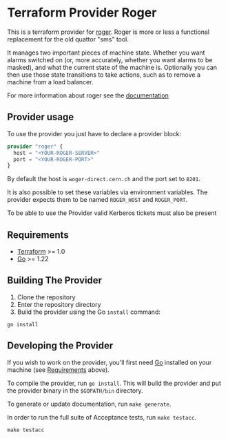 <!--
SPDX-FileCopyrightText: 2025 CERN

SPDX-License-Identifier: CC-BY-4.0
-->

# Terraform Provider Roger

This is a terraform provider for [roger](https://twiki.cern.ch/twiki/bin/view/Main/RogerClient). Roger is more or less a functional replacement for the old quattor "sms" tool.

It manages two important pieces of machine state. Whether you want alarms switched on (or, more accurately, whether you want alarms to be masked), and what the current state of the machine is. Optionally you can then use those state transitions to take actions, such as to remove a machine from a load balancer.

For more information about roger see the [documentation](https://twiki.cern.ch/twiki/bin/view/Main/RogerClient)

## Provider usage

To use the provider you just have to declare a provider block:

```terraform
provider "roger" {
  host = "<YOUR-ROGER-SERVER>"
  port = "<YOUR-ROGER-PORT>"
}
```

By default the host is `woger-direct.cern.ch` and the port set to `8201`.

It is also possible to set these variables via environment variables. The provider expects them to be named `ROGER_HOST` and `ROGER_PORT`.

To be able to use the Provider valid Kerberos tickets must also be present

## Requirements

- [Terraform](https://developer.hashicorp.com/terraform/downloads) >= 1.0
- [Go](https://golang.org/doc/install) >= 1.22

## Building The Provider

1. Clone the repository
1. Enter the repository directory
1. Build the provider using the Go `install` command:

```shell
go install
```

## Developing the Provider

If you wish to work on the provider, you'll first need [Go](http://www.golang.org) installed on your machine (see [Requirements](#requirements) above).

To compile the provider, run `go install`. This will build the provider and put the provider binary in the `$GOPATH/bin` directory.

To generate or update documentation, run `make generate`.

In order to run the full suite of Acceptance tests, run `make testacc`.

```shell
make testacc
```
